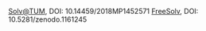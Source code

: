 [Solv@TUM](https://mediatum.ub.tum.de/1452571, "solvatum"), DOI: 10.14459/2018MP1452571
[FreeSolv](https://github.com/MobleyLab/FreeSolv, "freesolv"), DOI: 10.5281/zenodo.1161245
